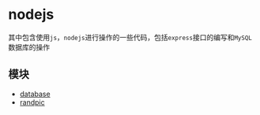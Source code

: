 nodejs
==

其中包含使用`js`，`nodejs`进行操作的一些代码，包括`express`接口的编写和`MySQL`数据库的操作

模块
--

- [database](./database/)
- [randpic](./randpic/)